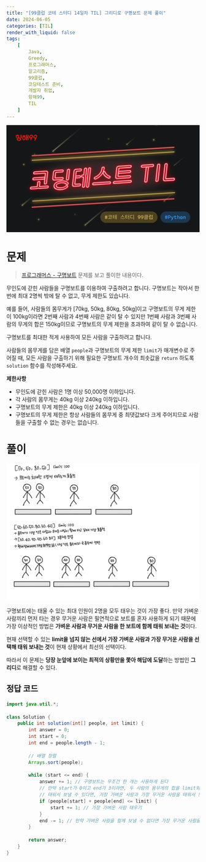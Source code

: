 ```yaml
---
title: "[99클럽 코테 스터디 14일차 TIL] 그리디로 구명보트 문제 풀이"
date: 2024-06-05
categories: [TIL]
render_with_liquid: false
tags:
    [
        Java,
        Greedy,
        프로그래머스,
        알고리즘,
        99클럽,
        코딩테스트 준비,
        개발자 취업,
        항해99,
        TIL
    ]
---
```


![99클럽 썸네일](/assets/img/posts/99클럽_thumbnail.png)

# 문제
> [프로그래머스 - 구명보트](https://school.programmers.co.kr/learn/courses/30/lessons/42885?language=java) 문제를 보고 풀이한 내용이다.

무인도에 갇힌 사람들을 구명보트를 이용하여 구출하려고 합니다. 구명보트는 작아서 한 번에 최대 2명씩 밖에 탈 수 없고, 무게 제한도 있습니다.

예를 들어, 사람들의 몸무게가 [70kg, 50kg, 80kg, 50kg]이고 구명보트의 무게 제한이 100kg이라면 2번째 사람과 4번째 사람은 같이 탈 수 있지만 1번째 사람과 3번째 사람의 무게의 합은 150kg이므로 구명보트의 무게 제한을 초과하여 같이 탈 수 없습니다.

구명보트를 최대한 적게 사용하여 모든 사람을 구출하려고 합니다.

사람들의 몸무게를 담은 배열 `people`과 구명보트의 무게 제한 `limit`가 매개변수로 주어질 때, 모든 사람을 구출하기 위해 필요한 구명보트 개수의 최솟값을 `return` 하도록 `solution` 함수를 작성해주세요.

**제한사항**
- 무인도에 갇힌 사람은 1명 이상 50,000명 이하입니다.
- 각 사람의 몸무게는 40kg 이상 240kg 이하입니다.
- 구명보트의 무게 제한은 40kg 이상 240kg 이하입니다.
- 구명보트의 무게 제한은 항상 사람들의 몸무게 중 최댓값보다 크게 주어지므로 사람들을 구출할 수 없는 경우는 없습니다.

# 풀이

![풀이 1](/assets/img/posts/2024-06-05-1.png)

구명보트에는 태울 수 있는 최대 인원이 2명을 모두 태우는 것이 가장 좋다.
만약 가벼운 사람끼리 먼저 타는 경우 무거운 사람은 필연적으로 보트를 혼자 사용하게 되기 때문에 가장 이상적인 방법은 **가벼운 사람과 무거운 사람을 한 보트에 함께 태워 보내는 것**이다.

현재 선택할 수 있는 **limit을 넘지 않는 선에서 가장 가벼운 사람과 가장 무거운 사람을 선택해 태워 보내는 것**이 현재 상황에서 최선의 선택이다.

따라서 이 문제는 **당장 눈앞에 보이는 최적의 상황만을 쫓아 해답에 도달**하는 방법인 **그리디**로 해결할 수 있다.

## 정답 코드

```java
import java.util.*;

class Solution {
    public int solution(int[] people, int limit) {
        int answer = 0;
        int start = 0;
        int end = people.length - 1;

        // 배열 정렬
        Arrays.sort(people);

        while (start <= end) {
            answer += 1; // 구명보트는 무조건 한 개는 사용하게 된다
            // 만약 start가 0이고 end가 3이라면, 두 사람의 몸무게의 합을 limit와 비교
            // 태워서 보낼 수 있다면, 가장 가벼운 사람과 가장 무거운 사람을 태워서 보낸다
            if (people[start] + people[end] <= limit) {
                start += 1; // 가장 가벼운 사람 태우기
            }
            end -= 1; // 만약 가벼운 사람을 함께 보낼 수 없다면 가장 무거운 사람을 혼자 보낸다
        }

        return answer;
    }
}
```